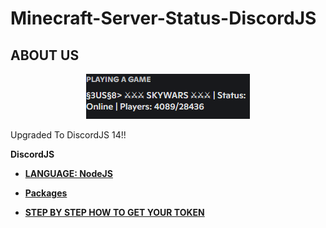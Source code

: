 # Minecraft-Server-Status-DiscordJS

## ABOUT US
<p align="center">
   <img src="https://github.com/Roomysteve12/Minecraft-Server-Status-DiscordJS/blob/main/center.png"/>
</p>

<p>Upgraded To DiscordJS 14!!</p>

**DiscordJS**

- **[LANGUAGE: NodeJS](https://en.wikipedia.org/wiki/Node.js)** 
- **[Packages](https://github.com/Roomysteve12/Minecraft-Server-Status-DiscordJS/blob/main/package.json)**

- **[STEP BY STEP HOW TO GET YOUR TOKEN](https://github.com/Roomysteve12/Minecraft-Server-Status-DiscordJS/blob/main/readthis)**
